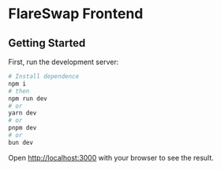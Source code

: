 
# FlareSwap Frontend

## Getting Started

First, run the development server:

```bash
# Install dependence
npm i
# then
npm run dev
# or
yarn dev
# or
pnpm dev
# or
bun dev
```

Open [http://localhost:3000](http://localhost:3000) with your browser to see the result.
